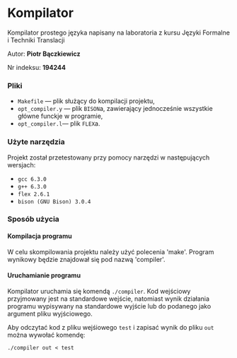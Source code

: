 # Kompilator
Kompilator prostego języka napisany na laboratoria z kursu Języki Formalne i Techniki Translacji

Autor: **Piotr Bączkiewicz**

Nr indeksu: **194244**

### Pliki
- `Makefile` — plik służący do kompilacji projektu,
- `opt_compiler.y` — plik `BISON`a, zawierający jednocześnie wszystkie główne funckje w programie,
- `opt_compiler.l`— plik `FLEX`a.

### Użyte narzędzia
Projekt został przetestowany przy pomocy narzędzi w następujących wersjach:
- `gcc 6.3.0`
- `g++ 6.3.0`
- `flex 2.6.1`
- `bison (GNU Bison) 3.0.4`

### Sposób użycia

#### Kompilacja programu
W celu skompilowania projektu należy użyć polecenia 'make'.
Program wynikowy będzie znajdował się pod nazwą 'compiler'.

#### Uruchamianie programu
Kompilator uruchamia się komendą `./compiler`. Kod wejściowy przyjmowany jest na standardowe wejście, natomiast wynik działania programu wypisywany na standardowe wyjście lub do podanego jako argument pliku wyjściowego.

Aby odczytać kod z pliku wejśiowego `test` i zapisać wynik do pliku `out` można wywołać komendę:

```./compiler out < test```
